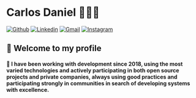 # Carlos Daniel 👨🏻‍💻

[![Github](https://img.shields.io/badge/-Github-000?style=for-the-badge&logo=Github&logoColor=white&?link=https://github.com/carlosd-ss)](https://github.com/carlosd-ss)
[![Linkedin](https://img.shields.io/badge/-LinkedIn-blue?style=for-the-badge&logo=Linkedin&logoColor=white&link=https://www.linkedin.com/in/carlos-daniel-0705b81b0/)](https://www.linkedin.com/in/carlos-daniel-0705b81b0/)
[![Gmail](https://img.shields.io/badge/-Gmail-c14438?style=for-the-badge&logo=Gmail&logoColor=white&link=mailto:carlosdanieldss.cd@gmail.com)](mailto:carlosdanieldss.cd@gmail.com)
[![Instagram](https://img.shields.io/badge/-Instagram-C13584?style=for-the-badge&labelColor=C13584&logo=instagram&logoColor=white&link=https://www.instagram.com/carlosd.ss/?hl=pt-br)](https://www.instagram.com/carlosd.ss/?hl=pt-br)

##  👋 Welcome to my profile

 #### 📜 I have been working with development since 2018, using the most varied technologies and actively participating in both open source projects and private companies, always using good practices and participating strongly in communities in search of developing systems with excellence.

